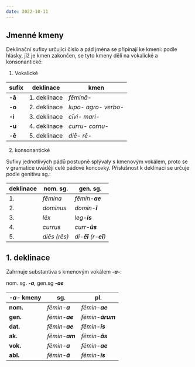 ```yaml
---
date: 2022-10-11
---
```


## Jmenné kmeny

Deklinační sufixy určující číslo a pád jména se připínají ke kmeni: podle hlásky, jíž je kmen zakončen, se tyto kmeny dělí na vokalické a konsonantické:

1. Vokalické

| **sufix**        |   **deklinace**  |     **kmen**           |
| ---------------- | ------------ | -------------------------- |
| **-ā**           | 1. deklinace | *fēminā-*                  |
| **-o**           | 2. deklinace | *lupo-*  *agro-*  *verbo-* |
| **-i**           | 3. deklinace |  *cīvi-*  *mari-*          |
| **-u**           | 4. deklinace |  *curru-*  *cornu-*        |
| **-ē**           | 5. deklinace |  *diē-*  *rē-*             |


2. konsonantické

Sufixy jednotlivých pádů postupně splývaly s kmenovým vokálem, proto se v gramatice uvádějí celé pádové koncovky. Příslušnost k deklinaci se určuje podle genitivu sg.:

| deklinace | nom. sg.      | gen. sg.                |
| --------- | ------------- | ----------------------- |
| 1.        |  *fēmina*     |  *fēmin-**ae***         |
| 2.        |  *dominus*    |  *domin-**ī***          |
| 3.        |  *lēx*        |  *leg-**is***           |
| 4.        |  *currus*     |  *curr-**ūs***          |
| 5.        |  *diēs (rēs)* |  *di-**ēī** (r-**eī**)* |

## 1. deklinace
Zahrnuje substantiva s kmenovým vokálem ***-a-***:

nom. sg. ***-a***, gen.sg ***-ae***

| ***-a-* kmeny** | **sg.**       | **pl.**        |
| --------------- | ------------- | -------------- |
| **nom.**        | *fēmin-**a***   | *fēmin-**ae***   |
| **gen.**        | *fēmin-**ae***  | *fēmin-**ārum*** |
| **dat.**        | *fēmin-**ae***  | *fēmin-**īs***   |
| **ak.**         | *fēmin-**am***  | *fēmin-**ās***   |
| **vok.**        | *fēmin-**a*** | *fēmin-**ae*** |
| **abl.**        | *fēmin-**ā***   | *fēmin-**īs***   |
